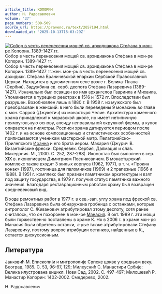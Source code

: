 ```yaml
---
article_title: КОПОРИН
author: Н. Радосавлевич
volume: '37'
page_numbers: 508-509
source_url: https://pravenc.ru/text/2057194.html
downloaded_at: '2025-10-13T15:03:29Z'
---
```


[![Собор в честь перенесения мощей св. архидиакона Стефана в мон-ре Копорин. 1389–1427 гг.](https://pravenc.ru/data/2016/10/29/1233741430/i200.jpg "Кликните для увеличения картинки")](https://pravenc.ru/data/2016/10/29/1233741430/i400.jpg)Собор в честь перенесения мощей св. архидиакона Стефана в мон-ре Копорин. 1389–1427 гг.  
Собор в честь перенесения мощей св. архидиакона Стефана в мон-ре Копорин. 1389–1427 гг.жен. мон-рь в честь перенесения мощей св. архидиак. Стефана Браничевской епархии Сербской Православной Церкви. Находится в одноименном селе возле г. Велика-Плана (Сербия). Задужбина св. серб. деспота Стефана Лазаревича (1389-1427). Изначально был освящен во имя архангелов Гавриила и Михаила. Упоминается в турецких реестрах в 1516 и 1572 гг. Впоследствии был разрушен. Возобновлен лишь в 1880 г. В 1958 г. из мужского был преобразован в женский: в него были переведены 9 монахинь во главе с мон. Саррой (Джукетич) из монастыря Челие. Архитектура каменного храма принадлежит к моравской школе, но имеет нетипичную прямоугольную основу, апсиду неправильной окружной формы, а купол опирается на пилястры. Росписи храма датируются периодом после 1402 г. и на основе композиционных и стилистических особенностей приписываются ученикам мастерской митр. Пелагонийско-Прилепского [Иоанна](https://pravenc.ru/text/Иоанн.html) и его брата иером. Макария (Джурич В. Византийские фрески: Средневек. Сербия, Далмация и слав. Македония. М., 2000. С. 252, 287-288). Иконостас был выполнен в сер. XIX в. иконописцем Димитрием Посниковичем. В монастырский комплекс также входят 3 жилых корпуса (1962, 1977), в т. ч. «Прокин конак» (1997), гостиница для паломников (1969) и 2 трапезные (1966 и 1988). В 1951 г. комплекс был признан памятником архитектуры и взят под защиту государства, в 1979 г. получил статус памятника важного значения. Благодаря реставрационным работам храму был возвращен средневековый вид.

В ходе ремонтных работ в 1977 г. в сев.-зап. углу храма под фреской св. Стефана Лазаревича была обнаружена гробница с останками, которые антрополог С. Живанович атрибутировал этому деспоту, хотя ранее считалось, что он похоронен в мон-ре [Манасия](https://pravenc.ru/text/Манасия.html). В окт. 1989 г. эти мощи были торжественно поставлены в храме К. Но в 2006 г. в храме мон-ря Манасия были обретены останки, к-рые также атрибутировали Стефану Лазаревичу, поэтому вопрос атрибуции останков, найденных в К., остается дискуссионным.

## Литература

Jанковић М. Епископиjи и митрополиjе Српске цркве у средњем веку. Београд, 1985. С. 53, 96-97, 129; Милеуснић С. Манастири Србиjе: Велика илустрована енцикл. Нови Сад, 2002. С. 497-497; Милошевић Р. Манастир Копорин: 1402-2002. Смедерево, 2002.

Н. Радосавлевич
